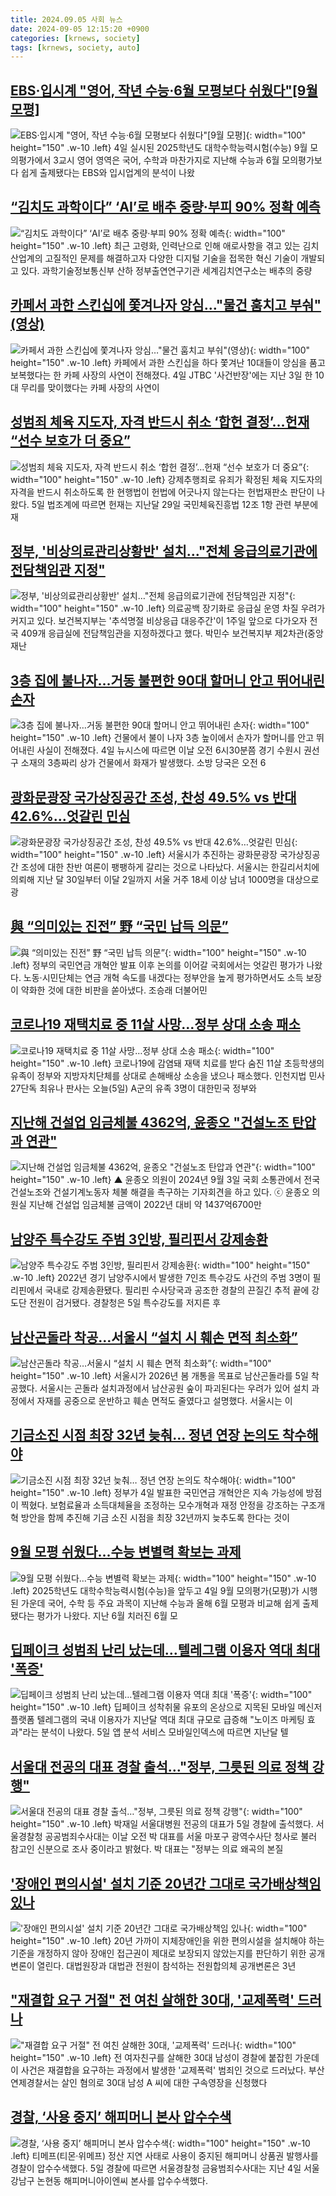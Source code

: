 ```yaml
---
title: 2024.09.05 사회 뉴스
date: 2024-09-05 12:15:20 +0900
categories: [krnews, society]
tags: [krnews, society, auto]
---
```

## [EBS·입시계 "영어, 작년 수능·6월 모평보다 쉬웠다"[9월 모평]](https://n.news.naver.com/mnews/article/421/0007770674)

![EBS·입시계 "영어, 작년 수능·6월 모평보다 쉬웠다"[9월 모평]](https://mimgnews.pstatic.net/image/origin/421/2024/09/04/7770674.jpg?type=nf220_150){: width="100" height="150" .w-10 .left}
4일 실시된 2025학년도 대학수학능력시험(수능) 9월 모의평가에서 3교시 영어 영역은 국어, 수학과 마찬가지로 지난해 수능과 6월 모의평가보다 쉽게 출제됐다는 EBS와 입시업계의 분석이 나왔

## [“김치도 과학이다” ‘AI’로 배추 중량·부피 90% 정확 예측](https://n.news.naver.com/mnews/article/016/0002358919)

![“김치도 과학이다” ‘AI’로 배추 중량·부피 90% 정확 예측](https://mimgnews.pstatic.net/image/origin/016/2024/09/05/2358919.jpg?type=nf220_150){: width="100" height="150" .w-10 .left}
최근 고령화, 인력난으로 인해 애로사항을 겪고 있는 김치산업계의 고질적인 문제를 해결하고자 다양한 디지털 기술을 접목한 혁신 기술이 개발되고 있다. 과학기술정보통신부 산하 정부출연연구기관 세계김치연구소는 배추의 중량

## [카페서 과한 스킨십에 쫓겨나자 앙심…"물건 훔치고 부숴"(영상)](https://n.news.naver.com/mnews/article/003/0012769309)

![카페서 과한 스킨십에 쫓겨나자 앙심…"물건 훔치고 부숴"(영상)](https://mimgnews.pstatic.net/image/origin/003/2024/09/05/12769309.jpg?type=nf220_150){: width="100" height="150" .w-10 .left}
카페에서 과한 스킨십을 하다 쫓겨난 10대들이 앙심을 품고 보복했다는 한 카페 사장의 사연이 전해졌다. 4일 JTBC '사건반장'에는 지난 3일 한 10대 무리를 맞이했다는 카페 사장의 사연이

## [성범죄 체육 지도자, 자격 반드시 취소 ‘합헌 결정’…헌재 “선수 보호가 더 중요”](https://n.news.naver.com/mnews/article/009/0005360911)

![성범죄 체육 지도자, 자격 반드시 취소 ‘합헌 결정’…헌재 “선수 보호가 더 중요”](https://mimgnews.pstatic.net/image/origin/009/2024/09/05/5360911.jpg?type=nf220_150){: width="100" height="150" .w-10 .left}
강제추행죄로 유죄가 확정된 체육 지도자의 자격을 반드시 취소하도록 한 현행법이 헌법에 어긋나지 않는다는 헌법재판소 판단이 나왔다. 5일 법조계에 따르면 헌재는 지난달 29일 국민체육진흥법 12조 1항 관련 부분에 재

## [정부, '비상의료관리상황반' 설치…"전체 응급의료기관에 전담책임관 지정"](https://n.news.naver.com/mnews/article/008/0005086163)

![정부, '비상의료관리상황반' 설치…"전체 응급의료기관에 전담책임관 지정"](https://mimgnews.pstatic.net/image/origin/008/2024/09/05/5086163.jpg?type=nf220_150){: width="100" height="150" .w-10 .left}
의료공백 장기화로 응급실 운영 차질 우려가 커지고 있다. 보건복지부는 '추석명절 비상응급 대응주간'이 1주일 앞으로 다가오자 전국 409개 응급실에 전담책임관을 지정하겠다고 했다. 박민수 보건복지부 제2차관(중앙재난

## [3층 집에 불나자…거동 불편한 90대 할머니 안고 뛰어내린 손자](https://n.news.naver.com/mnews/article/008/0005085761)

![3층 집에 불나자…거동 불편한 90대 할머니 안고 뛰어내린 손자](https://mimgnews.pstatic.net/image/origin/008/2024/09/04/5085761.jpg?type=nf220_150){: width="100" height="150" .w-10 .left}
건물에서 불이 나자 3층 높이에서 손자가 할머니를 안고 뛰어내린 사실이 전해졌다. 4일 뉴시스에 따르면 이날 오전 6시30분쯤 경기 수원시 권선구 소재의 3층짜리 상가 건물에서 화재가 발생했다. 소방 당국은 오전 6

## [광화문광장 국가상징공간 조성, 찬성 49.5% vs 반대 42.6%…엇갈린 민심](https://n.news.naver.com/mnews/article/011/0004388714)

![광화문광장 국가상징공간 조성, 찬성 49.5% vs 반대 42.6%…엇갈린 민심](https://mimgnews.pstatic.net/image/origin/011/2024/09/05/4388714.jpg?type=nf220_150){: width="100" height="150" .w-10 .left}
서울시가 추진하는 광화문광장 국가상징공간 조성에 대한 찬반 여론이 팽팽하게 갈리는 것으로 나타났다. 서울시는 한길리서치에 의뢰해 지난 달 30일부터 이달 2일까지 서울 거주 18세 이상 남녀 1000명을 대상으로 광

## [與 “의미있는 진전” 野 “국민 납득 의문”](https://n.news.naver.com/mnews/article/005/0001722997)

![與 “의미있는 진전” 野 “국민 납득 의문”](https://mimgnews.pstatic.net/image/origin/005/2024/09/05/1722997.jpg?type=nf220_150){: width="100" height="150" .w-10 .left}
정부의 국민연금 개혁안 발표 이후 논의를 이어갈 국회에서는 엇갈린 평가가 나왔다. 노동·시민단체는 연금 개혁 속도를 내겠다는 정부안을 높게 평가하면서도 소득 보장이 약화한 것에 대한 비판을 쏟아냈다. 조승래 더불어민

## [코로나19 재택치료 중 11살 사망…정부 상대 소송 패소](https://n.news.naver.com/mnews/article/052/0002083414)

![코로나19 재택치료 중 11살 사망…정부 상대 소송 패소](https://mimgnews.pstatic.net/image/origin/052/2024/09/05/2083414.jpg?type=nf220_150){: width="100" height="150" .w-10 .left}
코로나19에 감염돼 재택 치료를 받다 숨진 11살 초등학생의 유족이 정부와 지방자치단체를 상대로 손해배상 소송을 냈으나 패소했다. 인천지법 민사27단독 최유나 판사는 오늘(5일) A군의 유족 3명이 대한민국 정부와

## [지난해 건설업 임금체불 4362억, 윤종오 "건설노조 탄압과 연관"](https://n.news.naver.com/mnews/article/047/0002445069)

![지난해 건설업 임금체불 4362억, 윤종오 "건설노조 탄압과 연관"](https://mimgnews.pstatic.net/image/origin/047/2024/09/04/2445069.jpg?type=nf220_150){: width="100" height="150" .w-10 .left}
▲ 윤종오 의원이 2024년 9월 3일 국회 소통관에서 전국건설노조와 건설기계노동자 체불 해결을 촉구하는 기자회견을 하고 있다. ⓒ 윤종오 의원실 지난해 건설업 임금체불 금액이 2022년 대비 약 1437억6700만

## [남양주 특수강도 주범 3인방, 필리핀서 강제송환](https://n.news.naver.com/mnews/article/032/0003319229)

![남양주 특수강도 주범 3인방, 필리핀서 강제송환](https://mimgnews.pstatic.net/image/origin/032/2024/09/05/3319229.jpg?type=nf220_150){: width="100" height="150" .w-10 .left}
2022년 경기 남양주시에서 발생한 7인조 특수강도 사건의 주범 3명이 필리핀에서 국내로 강제송환됐다. 필리핀 수사당국과 공조한 경찰의 끈질긴 추적 끝에 강도단 전원이 검거됐다. 경찰청은 5일 특수강도를 저지른 후

## [남산곤돌라 착공…서울시 “설치 시 훼손 면적 최소화”](https://n.news.naver.com/mnews/article/032/0003319205)

![남산곤돌라 착공…서울시 “설치 시 훼손 면적 최소화”](https://mimgnews.pstatic.net/image/origin/032/2024/09/05/3319205.jpg?type=nf220_150){: width="100" height="150" .w-10 .left}
서울시가 2026년 봄 개통을 목표로 남산곤돌라를 5일 착공했다. 서울시는 곤돌라 설치과정에서 남산공원 숲이 파괴된다는 우려가 있어 설치 과정에서 자재를 공중으로 운반하고 훼손 면적도 줄였다고 설명했다. 서울시는 이

## [기금소진 시점 최장 32년 늦춰… 정년 연장 논의도 착수해야](https://n.news.naver.com/mnews/article/005/0001722995)

![기금소진 시점 최장 32년 늦춰… 정년 연장 논의도 착수해야](https://mimgnews.pstatic.net/image/origin/005/2024/09/05/1722995.jpg?type=nf220_150){: width="100" height="150" .w-10 .left}
정부가 4일 발표한 국민연금 개혁안은 지속 가능성에 방점이 찍혔다. 보험료율과 소득대체율을 조정하는 모수개혁과 재정 안정을 강조하는 구조개혁 방안을 함께 추진해 기금 소진 시점을 최장 32년까지 늦추도록 한다는 것이

## [9월 모평 쉬웠다…수능 변별력 확보는 과제](https://n.news.naver.com/mnews/article/011/0004388372)

![9월 모평 쉬웠다…수능 변별력 확보는 과제](https://mimgnews.pstatic.net/image/origin/011/2024/09/04/4388372.jpg?type=nf220_150){: width="100" height="150" .w-10 .left}
2025학년도 대학수학능력시험(수능)을 앞두고 4일 9월 모의평가(모평)가 시행된 가운데 국어, 수학 등 주요 과목이 지난해 수능과 올해 6월 모평과 비교해 쉽게 출제됐다는 평가가 나왔다. 지난 6월 치러진 6월 모

## [딥페이크 성범죄 난리 났는데…텔레그램 이용자 역대 최대 '폭증'](https://n.news.naver.com/mnews/article/015/0005030135)

![딥페이크 성범죄 난리 났는데…텔레그램 이용자 역대 최대 '폭증'](https://mimgnews.pstatic.net/image/origin/015/2024/09/05/5030135.jpg?type=nf220_150){: width="100" height="150" .w-10 .left}
딥페이크 성착취물 유포의 온상으로 지목된 모바일 메신저 플랫폼 텔레그램의 국내 이용자가 지난달 역대 최대 규모로 급증해 "노이즈 마케팅 효과"라는 분석이 나왔다. 5일 앱 분석 서비스 모바일인덱스에 따르면 지난달 텔

## [서울대 전공의 대표 경찰 출석…"정부, 그릇된 의료 정책 강행"](https://n.news.naver.com/mnews/article/277/0005468479)

![서울대 전공의 대표 경찰 출석…"정부, 그릇된 의료 정책 강행"](https://mimgnews.pstatic.net/image/origin/277/2024/09/05/5468479.jpg?type=nf220_150){: width="100" height="150" .w-10 .left}
박재일 서울대병원 전공의 대표가 5일 경찰에 출석했다. 서울경찰청 공공범죄수사대는 이날 오전 박 대표를 서울 마포구 광역수사단 청사로 불러 참고인 신분으로 조사 중이라고 밝혔다. 박 대표는 "정부는 의료 왜곡의 본질

## ['장애인 편의시설' 설치 기준 20년간 그대로 국가배상책임 있나](https://n.news.naver.com/mnews/article/421/0007772374)

!['장애인 편의시설' 설치 기준 20년간 그대로 국가배상책임 있나](https://mimgnews.pstatic.net/image/origin/421/2024/09/05/7772374.jpg?type=nf220_150){: width="100" height="150" .w-10 .left}
20년 가까이 지체장애인을 위한 편의시설을 설치해야 하는 기준을 개정하지 않아 장애인 접근권이 제대로 보장되지 않았는지를 판단하기 위한 공개변론이 열린다. 대법원장과 대법관 전원이 참석하는 전원합의체 공개변론은 3년

## ["재결합 요구 거절" 전 여친 살해한 30대, '교제폭력' 드러나](https://n.news.naver.com/mnews/article/421/0007769957)

!["재결합 요구 거절" 전 여친 살해한 30대, '교제폭력' 드러나](https://mimgnews.pstatic.net/image/origin/421/2024/09/04/7769957.jpg?type=nf220_150){: width="100" height="150" .w-10 .left}
전 여자친구를 살해한 30대 남성이 경찰에 붙잡힌 가운데 이 사건은 재결합을 요구하는 과정에서 발생한 '교제폭력' 범죄인 것으로 드러났다. 부산 연제경찰서는 살인 혐의로 30대 남성 A 씨에 대한 구속영장을 신청했다

## [경찰, ‘사용 중지’ 해피머니 본사 압수수색](https://n.news.naver.com/mnews/article/018/0005828494)

![경찰, ‘사용 중지’ 해피머니 본사 압수수색](https://mimgnews.pstatic.net/image/origin/018/2024/09/05/5828494.jpg?type=nf220_150){: width="100" height="150" .w-10 .left}
티메프(티몬·위메프) 정산 지연 사태로 사용이 중지된 해피머니 상품권 발행사를 경찰이 압수수색했다. 5일 경찰에 따르면 서울경찰청 금융범죄수사대는 지난 4일 서울 강남구 논현동 해피머니아이엔씨 본사를 압수수색했다.

